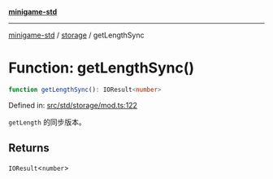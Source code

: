 [**minigame-std**](../../../README.md)

***

[minigame-std](../../../README.md) / [storage](../README.md) / getLengthSync

# Function: getLengthSync()

```ts
function getLengthSync(): IOResult<number>
```

Defined in: [src/std/storage/mod.ts:122](https://github.com/JiangJie/minigame-std/blob/fdb22241c47c2e98329a4c62befde728957e03ee/src/std/storage/mod.ts#L122)

`getLength` 的同步版本。

## Returns

`IOResult`\<`number`\>
